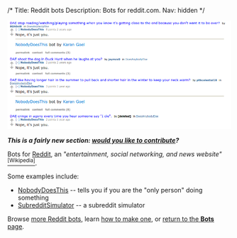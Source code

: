 /*
Title: Reddit bots
Description: Bots for reddit.com.
Nav: hidden
*/


<p class="screenshot float-right">
  <a href="/bots/redditbots/NobodyDoesThis">
    <img src="/content/bots/redditbots/images/NobodyDoesThis.png">
  </a>
</p>


***This is a fairly new section: [would you like to contribute](https://github.com/botwiki/botwiki.org)?***

Bots for [Reddit](https://reddit.com/), an *"entertainment, social networking, and news website"* [<sup>[Wikipedia]</sup>](https://en.wikipedia.org/wiki/Reddit).

Some examples include:

- [NobodyDoesThis](/bots/redditbots/NobodyDoesThis) -- tells you if you are the "only person" doing something
- [SubredditSimulator](/bots/redditbots/SubredditSimulator) -- a subreddit simulator

Browse [more Reddit bots](/tag/redditbot), learn [how to make one](/tutorials/redditbots), or [return to the **Bots** page](/bots).

